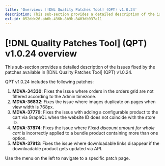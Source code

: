```yaml
---
title: 'Overview: [!DNL Quality Patches Tool] (QPT) v1.0.24'
description: This sub-section provides a detailed description of the issues fixed by the patches available in [!DNL Quality Patches Tool] (QPT) v1.0.24.
exl-id: 052ddc26-ab6b-436b-8b9b-8403db037a11
---
```

# [!DNL Quality Patches Tool] (QPT) v1.0.24 overview

This sub-section provides a detailed description of the issues fixed by the patches available in [!DNL Quality Patches Tool] (QPT) v1.0.24.

QPT v1.0.24 includes the following patches:

1. **MDVA-34330**: Fixes the issue where orders in the orders grid are not filtered according to the Admin timezone.
1. **MDVA-36832**: Fixes the issue where images duplicate on pages when view width is 768px.
1. **MDVA-37779**: Fixes the issue with adding a configurable product to the cart via GraphQL when the website ID does not coincide with the store ID.
1. **MDVA-37874**: Fixes the issue where *Fixed discount amount for whole cart* is incorrectly applied to a bundle product containing more than one option.
1. **MDVA-37913**: Fixes the issue where downloadable links disappear if the downloadable product gets updated via API.

Use the menu on the left to navigate to a specific patch page.
